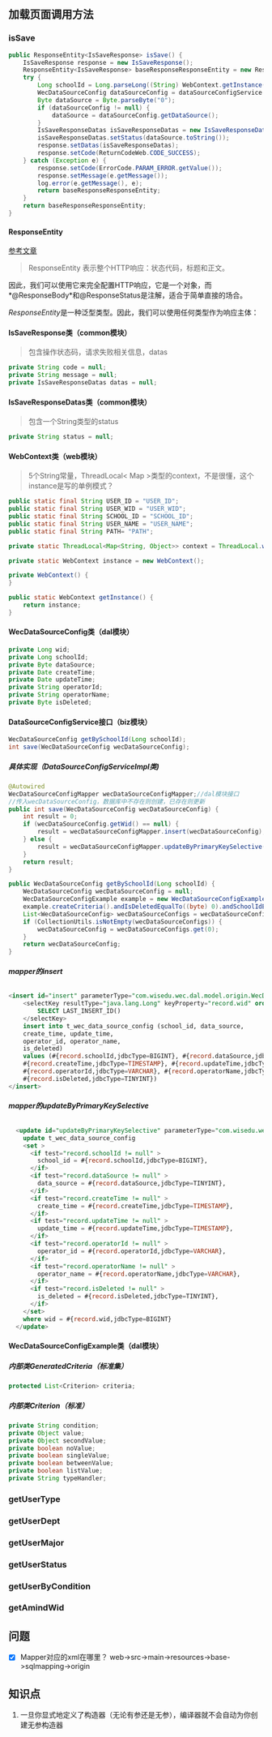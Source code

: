 ## 加载页面调用方法

### isSave

```java
public ResponseEntity<IsSaveResponse> isSave() {
    IsSaveResponse response = new IsSaveResponse();
    ResponseEntity<IsSaveResponse> baseResponseResponseEntity = new ResponseEntity<IsSaveResponse>(response, HttpStatus.OK);
    try {
        Long schoolId = Long.parseLong((String) WebContext.getInstance().get(WebContext.SCHOOL_ID));
        WecDataSourceConfig dataSourceConfig = dataSourceConfigService.getBySchoolId(schoolId);
        Byte dataSource = Byte.parseByte("0");
        if (dataSourceConfig != null) {
            dataSource = dataSourceConfig.getDataSource();
        }
        IsSaveResponseDatas isSaveResponseDatas = new IsSaveResponseDatas();
        isSaveResponseDatas.setStatus(dataSource.toString());
        response.setDatas(isSaveResponseDatas);
        response.setCode(ReturnCodeWeb.CODE_SUCCESS);
    } catch (Exception e) {
        response.setCode(ErrorCode.PARAM_ERROR.getValue());
        response.setMessage(e.getMessage());
        log.error(e.getMessage(), e);
        return baseResponseResponseEntity;
    }
    return baseResponseResponseEntity;
}
```

#### ResponseEntity

[参考文章](https://www.jdon.com/springboot/responseentity.html)

> ResponseEntity 表示整个HTTP响应：状态代码，标题和正文。

因此，我们可以使用它来完全配置HTTP响应，它是一个对象，而*@ResponseBody*和@ResponseStatus是注解，适合于简单直接的场合。

*ResponseEntity*是一种泛型类型。因此，我们可以使用任何类型作为响应主体：

#### IsSaveResponse类（common模块）

> 包含操作状态码，请求失败相关信息，datas

```java
private String code = null;
private String message = null;
private IsSaveResponseDatas datas = null;
```

#### IsSaveResponseDatas类（common模块）

> 包含一个String类型的status

```java
private String status = null;
```

#### WebContext类（web模块）

> 5个String常量，ThreadLocal< Map >类型的context，不是很懂，这个instance是写的单例模式？

```java
public static final String USER_ID = "USER_ID";
public static final String USER_WID = "USER_WID";
public static final String SCHOOL_ID = "SCHOOL_ID";
public static final String USER_NAME = "USER_NAME";
public static final String PATH= "PATH";

private static ThreadLocal<Map<String, Object>> context = ThreadLocal.withInitial(HashMap::new);

private static WebContext instance = new WebContext();

private WebContext() {
}

public static WebContext getInstance() {
    return instance;
}
```

#### WecDataSourceConfig类（dal模块）

```java
private Long wid;
private Long schoolId;
private Byte dataSource;
private Date createTime;
private Date updateTime;
private String operatorId;
private String operatorName;
private Byte isDeleted;
```

#### DataSourceConfigService接口（biz模块）

```java
WecDataSourceConfig getBySchoolId(Long schoolId);
int save(WecDataSourceConfig wecDataSourceConfig);
```

##### 具体实现（DataSourceConfigServiceImpl类)

```java
@Autowired
WecDataSourceConfigMapper wecDataSourceConfigMapper;//dal模块接口
//传入wecDataSourceConfig，数据库中不存在则创建，已存在则更新
public int save(WecDataSourceConfig wecDataSourceConfig) {
    int result = 0;
    if (wecDataSourceConfig.getWid() == null) {
        result = wecDataSourceConfigMapper.insert(wecDataSourceConfig);
    } else {
        result = wecDataSourceConfigMapper.updateByPrimaryKeySelective(wecDataSourceConfig);
    }
    return result;
}

public WecDataSourceConfig getBySchoolId(Long schoolId) {
    WecDataSourceConfig wecDataSourceConfig = null;
    WecDataSourceConfigExample example = new WecDataSourceConfigExample();
    example.createCriteria().andIsDeletedEqualTo((byte) 0).andSchoolIdEqualTo(schoolId);
    List<WecDataSourceConfig> wecDataSourceConfigs = wecDataSourceConfigMapper.selectByExample(example);
    if (CollectionUtils.isNotEmpty(wecDataSourceConfigs)) {
        wecDataSourceConfig = wecDataSourceConfigs.get(0);
    }
    return wecDataSourceConfig;
}
```

###### **mapper的insert**

```sql
<insert id="insert" parameterType="com.wisedu.wec.dal.model.origin.WecDataSourceConfig" >
    <selectKey resultType="java.lang.Long" keyProperty="record.wid" order="AFTER" >
        SELECT LAST_INSERT_ID()
    </selectKey>
    insert into t_wec_data_source_config (school_id, data_source, 
    create_time, update_time, 
    operator_id, operator_name, 
    is_deleted)
    values (#{record.schoolId,jdbcType=BIGINT}, #{record.dataSource,jdbcType=TINYINT}, 
    #{record.createTime,jdbcType=TIMESTAMP}, #{record.updateTime,jdbcType=TIMESTAMP}, 
    #{record.operatorId,jdbcType=VARCHAR}, #{record.operatorName,jdbcType=VARCHAR}, 
    #{record.isDeleted,jdbcType=TINYINT})
</insert>
```

###### **mapper的updateByPrimaryKeySelective**

```sql
  <update id="updateByPrimaryKeySelective" parameterType="com.wisedu.wec.dal.model.origin.WecDataSourceConfig" >
    update t_wec_data_source_config
    <set >
      <if test="record.schoolId != null" >
        school_id = #{record.schoolId,jdbcType=BIGINT},
      </if>
      <if test="record.dataSource != null" >
        data_source = #{record.dataSource,jdbcType=TINYINT},
      </if>
      <if test="record.createTime != null" >
        create_time = #{record.createTime,jdbcType=TIMESTAMP},
      </if>
      <if test="record.updateTime != null" >
        update_time = #{record.updateTime,jdbcType=TIMESTAMP},
      </if>
      <if test="record.operatorId != null" >
        operator_id = #{record.operatorId,jdbcType=VARCHAR},
      </if>
      <if test="record.operatorName != null" >
        operator_name = #{record.operatorName,jdbcType=VARCHAR},
      </if>
      <if test="record.isDeleted != null" >
        is_deleted = #{record.isDeleted,jdbcType=TINYINT},
      </if>
    </set>
    where wid = #{record.wid,jdbcType=BIGINT}
  </update>
```

#### WecDataSourceConfigExample类（dal模块）

##### 内部类GeneratedCriteria（标准集）

```java
protected List<Criterion> criteria;
```

##### 内部类Criterion（标准）

```java
private String condition;
private Object value;
private Object secondValue;
private boolean noValue;
private boolean singleValue;
private boolean betweenValue;
private boolean listValue;
private String typeHandler;
```



### getUserType

### getUserDept

### getUserMajor

### getUserStatus

### getUserByCondition

### getAmindWid



## 问题

- [x] Mapper对应的xml在哪里？ web->src->main->resources->base->sqlmapping->origin

## 知识点

1. 一旦你显式地定义了构造器（无论有参还是无参），编译器就不会自动为你创建无参构造器
